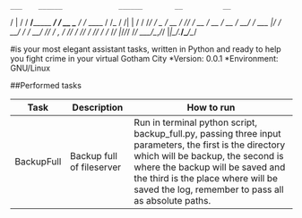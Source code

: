     ___    ______              ______        __          __
   /   |  / / __/_______  ____/ / __ \____  / /_  ____  / /_
  / /| | / / /_/ ___/ _ \/ __  / /_/ / __ \/ __ \/ __ \/ __/
 / ___ |/ / __/ /  /  __/ /_/ / _, _/ /_/ / /_/ / /_/ / /_
/_/  |_/_/_/ /_/   \___/\__,_/_/ |_|\____/_.___/\____/\__/


#is your most elegant assistant tasks, written in Python and ready to help you fight crime in your virtual Gotham City
*Version: 0.0.1
*Environment: GNU/Linux

##Performed tasks

| Task        | Description               | How to run |
|-------------|---------------------------|----------------------------------------------------------------------------------------------------------|
| BackupFull  | Backup full of fileserver | Run in terminal python script, backup_full.py, passing three input parameters, the first is the directory which will be backup, the second is where the backup will be saved and the third is the place where will be saved the log, remember to pass all as absolute paths. |
